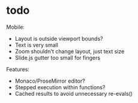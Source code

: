 # todo

Mobile:
* Layout is outside viewport bounds?
* Text is very small
* Zoom shouldn't change layout, just text size
* Slide.js gutter too small for fingers

Features:
* Monaco/ProseMirror editor?
* Stepped execution within functions?
* Cached results to avoid unnecessary re-evals()